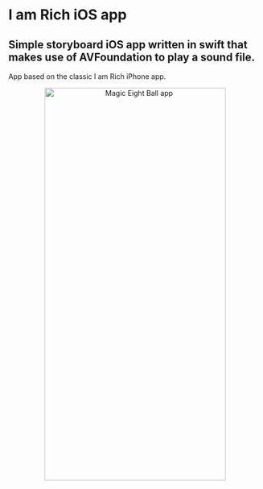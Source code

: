 # I am Rich iOS app
## Simple storyboard iOS app written in swift that makes use of AVFoundation to play a sound file.
App based on the classic I am Rich iPhone app.
<br>
<p align="center">
<img src="https://i.imgur.com/CbsRJnF.png" alt="Magic Eight Ball app" height="780px" width="360px"/>
</p>
